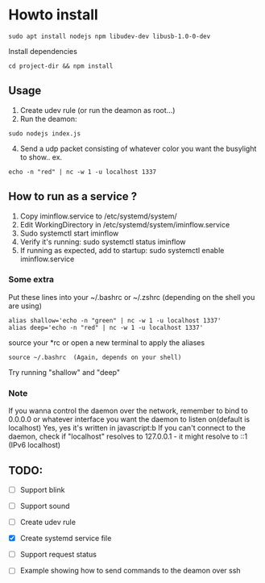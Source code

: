 # Howto install

```
sudo apt install nodejs npm libudev-dev libusb-1.0-0-dev
```

Install dependencies
```
cd project-dir && npm install
```

## Usage
1. Create udev rule (or run the deamon as root...)
2. Run the deamon:
```
sudo nodejs index.js
```
4. Send a udp packet consisting of whatever color you want the busylight to show..
ex.
```
echo -n "red" | nc -w 1 -u localhost 1337
```

## How to run as a service ?
1. Copy iminflow.service to /etc/systemd/system/
2. Edit WorkingDirectory in /etc/systemd/system/iminflow.service
3. Sudo systemctl start iminflow
4. Verify it's running: sudo systemctl status iminflow
5. If running as expected, add to startup: sudo systemctl enable iminflow.service

### Some extra
Put these lines into your ~/.bashrc or ~/.zshrc (depending on the shell you are using)
```
alias shallow='echo -n "green" | nc -w 1 -u localhost 1337'
alias deep='echo -n "red" | nc -w 1 -u localhost 1337'
```
source your *rc or open a new terminal to apply the aliases

```
source ~/.bashrc  (Again, depends on your shell)
```
Try running "shallow" and "deep"


### Note
If you wanna control the daemon over the network, remember to bind to 0.0.0.0 or whatever interface you want the daemon to listen on(default is localhost)
Yes, yes it's written in javascript:b
If you can't connect to the daemon, check if "localhost" resolves to 127.0.0.1 - it might resolve to ::1 (IPv6 localhost)

## TODO:
- [ ] Support blink
- [ ] Support sound
- [ ] Create udev rule
- [X] Create systemd service file
- [ ] Support request status
- [ ] Example showing how to send commands to the deamon over ssh

